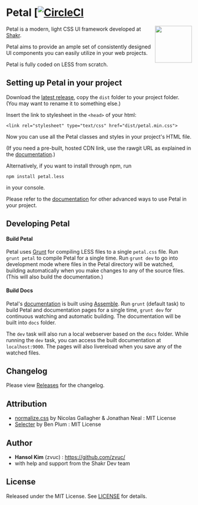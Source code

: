 Petal 
[[![CircleCI](https://circleci.com/gh/shakrmedia/petal.svg?style=svg)](https://circleci.com/gh/shakrmedia/petal)
=====

<img align="right" width="100" height="100" src="http://shakrmedia.github.io/petal/assets/petal-logo.svg">

Petal is a modern, light CSS UI framework developed at [Shakr](http://shakr.com).

Petal aims to provide an ample set of consistently designed UI components you can easily utilize in your web projects.

Petal is fully coded on LESS from scratch.


## Setting up Petal in your project
Download the [latest release](https://github.com/shakrmedia/petal/releases/latest), copy the `dist` folder to your project folder. (You may want to rename it to something else.)

Insert the link to stylesheet in the `<head>` of your html:
```
<link rel="stylesheet" type="text/css" href="dist/petal.min.css">
```
Now you can use all the Petal classes and styles in your project's HTML file.

(If you need a pre-built, hosted CDN link, use the rawgit URL as explained in the [documentation](https://shakrmedia.github.io/petal/start).)

Alternatively, if you want to install through npm, run
```
npm install petal.less
```
in your console.

Please refer to the [documentation](http://shakrmedia.github.io/petal/) for other advanced ways to use Petal in your project.


## Developing Petal
#### Build Petal
Petal uses [Grunt](http://gruntjs.com/getting-started) for compiling LESS files to a single `petal.css` file. Run `grunt petal` to compile Petal for a single time. Run `grunt dev` to go into development mode where files in the Petal directory will be watched, building automatically when you make changes to any of the source files. (This will also build the documentation.)

#### Build Docs
Petal's [documentation](http://shakrmedia.github.io/petal/) is built using [Assemble](http://assemble.io/). Run `grunt` (default task) to build Petal and documentation pages for a single time, `grunt dev` for continuous watching and automatic building. The documentation will be built into `docs` folder.

The `dev` task will also run a local webserver based on the `docs` folder. While running the `dev` task, you can access the built documentation at `localhost:9000`. The pages will also livereload when you save any of the watched files.


## Changelog
Please view [Releases](https://github.com/shakrmedia/petal/releases) for the changelog.


## Attribution
- [normalize.css](https://github.com/necolas/normalize.css) by Nicolas Gallagher & Jonathan Neal : MIT License
- [Selecter](https://github.com/Formstone/Selecter) by Ben Plum : MIT License


## Author
- **Hansol Kim** (zvuc) : https://github.com/zvuc/
- with help and support from the Shakr Dev team


## License 
Released under the MIT License.
See [LICENSE](https://github.com/ShakrMedia/petal/blob/master/LICENSE) for details.
